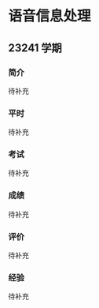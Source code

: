 # 语音信息处理

## 23241 学期

### 简介

待补充

### 平时

待补充

### 考试

待补充

### 成绩

待补充

### 评价

待补充

### 经验

待补充

